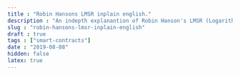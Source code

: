 ```yaml
---
title : "Robin Hansons LMSR inplain english."
description : "An indepth explanantion of Robin Hanson's LMSR (Logarithmic Market Scoring Rule)."
slug : "robin-hansons-lmsr-inplain-english"
draft : true
tags : ["smart-contracts"]
date : "2019-08-08"
hidden: false
latex: true
---
```

